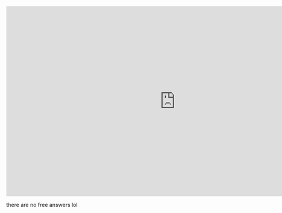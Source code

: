 <iframe width="896" height="504" src="https://www.youtube.com/embed/dQw4w9WgXcQ?autoplay=1" title="YouTube video player" frameborder="0" allow="accelerometer; autoplay; clipboard-write; encrypted-media; gyroscope; picture-in-picture" allowfullscreen></iframe>

there are no free answers lol
